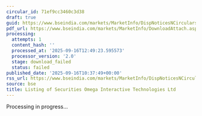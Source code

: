 ```yaml
---
circular_id: 71ef9cc3460c3d38
draft: true
guid: https://www.bseindia.com/markets/MarketInfo/DispNoticesNCirculars.aspx?Noticeid={FF1DD8F6-C3AD-425A-85ED-0386AC52430D}&noticeno=20250916-24&dt=09/16/2025&icount=24&totcount=62&flag=0
pdf_url: https://www.bseindia.com/markets/MarketInfo/DownloadAttach.aspx?id=20250916-24&attachedId=
processing:
  attempts: 1
  content_hash: ''
  processed_at: '2025-09-16T12:49:23.595573'
  processor_version: '2.0'
  stage: download_failed
  status: failed
published_date: '2025-09-16T10:37:49+00:00'
rss_url: https://www.bseindia.com/markets/MarketInfo/DispNoticesNCirculars.aspx?Noticeid={FF1DD8F6-C3AD-425A-85ED-0386AC52430D}&noticeno=20250916-24&dt=09/16/2025&icount=24&totcount=62&flag=0
source: bse
title: Listing of Securities Omega Interactive Technologies Ltd
---
```


Processing in progress...